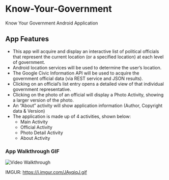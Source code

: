 # Know-Your-Government
Know Your Government Android Application

## App Features
* This app will acquire and display an interactive list of political officials that represent the current location (or a specified location) at each level of government.
* Android location services will be used to determine the user’s location.
* The Google Civic Information API will be used to acquire the government official data (via REST service and JSON results).
* Clicking on an official’s list entry opens a detailed view of that individual government representative.
* Clicking on the photo of an official will display a Photo Activity, showing a larger version of the photo.
* An “About” activity will show application information (Author, Copyright data & Version)
* The application is made up of 4 activities, shown below:
    * Main Activity
    * Official Activity
    * Photo Detail Activity
    * About Activity


### App Walkthrough GIF
<img src='https://i.imgur.com/JAyqiqJ.mp4' title='Video Walkthrough' width='' alt='Video Walkthrough'><br>

IMGUR: https://i.imgur.com/JAyqiqJ.gif